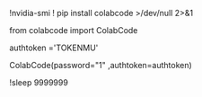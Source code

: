 !nvidia-smi
! pip install colabcode >/dev/null 2>&1


from colabcode import ColabCode 


authtoken ='TOKENMU'

ColabCode(password="1" ,authtoken=authtoken)

!sleep 9999999
